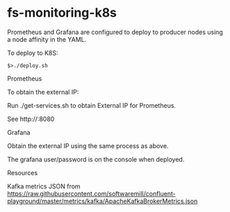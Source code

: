 # fs-monitoring-k8s

Prometheus and Grafana are configured to deploy to producer nodes using a node affinity in the YAML.

To deploy to K8S:
```
$>./deploy.sh
```

Prometheus

To obtain the external IP:

Run ./get-services.sh to obtain External IP for Prometheus.

See http://<prometheus-external-ip>:8080

Grafana

Obtain the external IP using the same process as above.

The grafana user/password is on the console when deployed.

Resources

Kafka metrics JSON from https://raw.githubusercontent.com/softwaremill/confluent-playground/master/metrics/kafka/ApacheKafkaBrokerMetrics.json

